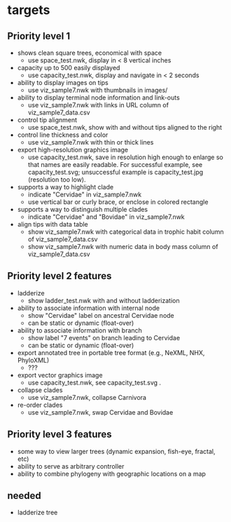 # targets 

## Priority level 1
* shows clean square trees, economical with space
   * use space_test.nwk, display in < 8 vertical inches
* capacity up to 500 easily displayed 
   * use capacity_test.nwk, display and navigate in < 2 seconds
* ability to display images on tips
   * use viz_sample7.nwk with thumbnails in images/
* ability to display terminal node information and link-outs
   * use viz_sample7.nwk with links in URL column of viz_sample7_data.csv
* control tip alignment
   * use space_test.nwk, show with and without tips aligned to the right
* control line thickness and color
   * use viz_sample7.nwk with thin or thick lines
* export high-resolution graphics image
   * use capacity_test.nwk, save in resolution high enough to enlarge so that names are easily readable.  For successful example, see capacity_test.svg; unsuccessful example is capacity_test.jpg (resolution too low).   
* supports a way to highlight clade
   * indicate "Cervidae" in viz_sample7.nwk
   * use vertical bar or curly brace, or enclose in colored rectangle
* supports a way to distinguish multiple clades
   * indicate "Cervidae" and "Bovidae" in viz_sample7.nwk
* align tips with data table 
   * show viz_sample7.nwk with categorical data in trophic habit column of viz_sample7_data.csv 
   * show viz_sample7.nwk with numeric data in body mass column of viz_sample7_data.csv 
   
## Priority level 2 features 
* ladderize
   * show ladder_test.nwk with and without ladderization
* ability to associate information with internal node 
   * show "Cervidae" label on ancestral Cervidae node 
   * can be static or dynamic (float-over)
* ability to associate information with branch 
   * show label "7 events" on branch leading to Cervidae  
   * can be static or dynamic (float-over)
* export annotated tree in portable tree format (e.g., NeXML, NHX, PhyloXML)
   * ???
* export vector graphics image
   * use capacity_test.nwk, see capacity_test.svg .    
* collapse clades
   * use viz_sample7.nwk, collapse Carnivora 
* re-order clades
   * use viz_sample7.nwk, swap Cervidae and Bovidae

## Priority level 3 features 
* some way to view larger trees (dynamic expansion, fish-eye, fractal, etc)
* ability to serve as arbitrary controller
* ability to combine phylogeny with geographic locations on a map


## needed 

* ladderize tree
 
